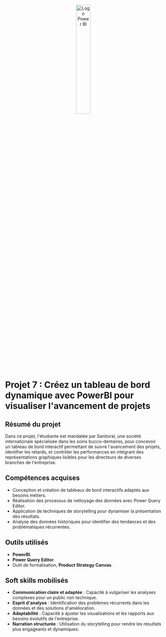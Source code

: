 <p align="center">
  <img src="https://github.com/user-attachments/assets/1f9e05d1-7c6a-45f0-ad4e-97563993a371" alt="Logo Power BI" width= 30% />
<p>
  
# Projet 7 : Créez un tableau de bord dynamique avec PowerBI pour visualiser l'avancement de projets

## Résumé du projet
Dans ce projet, l'étudiante est mandatée par Sanitoral, une société internationale spécialisée dans les soins bucco-dentaires,
pour concevoir un tableau de bord interactif permettant de suivre l'avancement des projets, identifier les retards,
et contrôler les performances en intégrant des représentations graphiques lisibles pour les directeurs de diverses branches de l'entreprise. 

## Compétences acquises
- Conception et création de tableaux de bord interactifs adaptés aux besoins métiers.
- Réalisation des processus de nettoyage des données avec Power Query Editor.
- Application de techniques de storytelling pour dynamiser la présentation des résultats.
- Analyse des données historiques pour identifier des tendances et des problématiques récurrentes.
  
## Outils utilisés
- **PowerBI**.
- **Power Query Editor**.
- Outil de formalisation, **Product Strategy Canvas**.

## Soft skills mobilisés
- **Communication claire et adaptée** : Capacité à vulgariser les analyses complexes pour un public non technique.
- **Esprit d'analyse** : Identification des problèmes récurrents dans les données et des solutions d'amélioration.
- **Adaptabilité** : Capacité à ajuster les visualisations et les rapports aux besoins évolutifs de l'entreprise.
- **Narration structurée** : Utilisation du storytelling pour rendre les résultats plus engageants et dynamiques.
